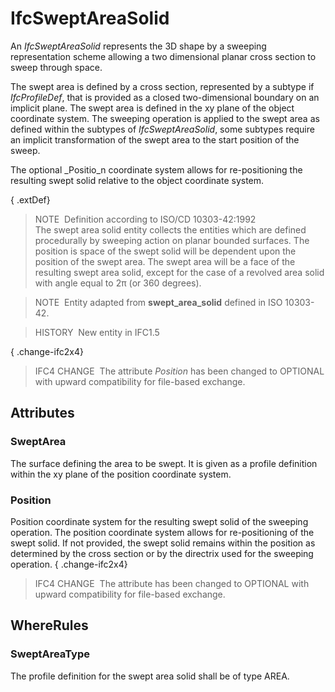# IfcSweptAreaSolid

An _IfcSweptAreaSolid_ represents the 3D shape by a sweeping representation scheme allowing a two dimensional planar cross section to sweep through space.

The swept area is defined by a cross section, represented by a subtype if _IfcProfileDef_, that is provided as a closed two-dimensional boundary on an implicit plane. The swept area is defined in the xy plane of the object coordinate system. The sweeping operation is applied to the swept area as defined within the subtypes of _IfcSweptAreaSolid_, some subtypes require an implicit transformation of the swept area to the start position of the sweep.

The optional _Positio_n coordinate system allows for re-positioning the resulting swept solid relative to the object coordinate system.

{ .extDef}
> NOTE&nbsp; Definition according to ISO/CD 10303-42:1992  
> The swept area solid entity collects the entities which are defined procedurally by sweeping action on planar bounded surfaces. The position is space of the swept solid will be dependent upon the position of the swept area. The swept area will be a face of the resulting swept area solid, except for the case of a revolved area solid with angle equal to 2&pi; (or 360 degrees).

> NOTE&nbsp; Entity adapted from **swept_area_solid** defined in ISO 10303-42.

> HISTORY&nbsp; New entity in IFC1.5

{ .change-ifc2x4}
> IFC4 CHANGE&nbsp; The attribute _Position_ has been changed to OPTIONAL with upward compatibility for file-based exchange.

## Attributes

### SweptArea
The surface defining the area to be swept. It is given as a profile definition within the xy plane of the position coordinate system.

### Position
Position coordinate system for the resulting swept solid of the sweeping operation. The position coordinate system allows for re-positioning of the swept solid. If not provided, the swept solid remains within the position as determined by the cross section or by the directrix used for the sweeping operation.
{ .change-ifc2x4}
> IFC4 CHANGE&nbsp; The attribute has been changed to OPTIONAL with upward compatibility for file-based exchange.

## WhereRules

### SweptAreaType
The profile definition for the swept area solid shall be of type AREA.
